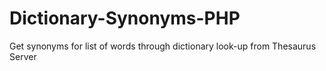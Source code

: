 # Dictionary-Synonyms-PHP
Get synonyms for list of words through dictionary look-up from Thesaurus Server 
